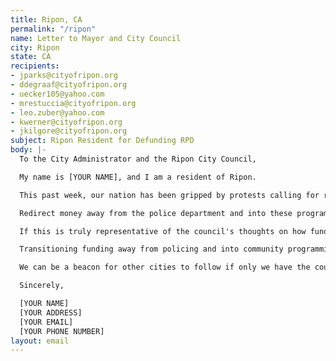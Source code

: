 ```yaml
---
title: Ripon, CA
permalink: "/ripon"
name: Letter to Mayor and City Council
city: Ripon
state: CA
recipients:
- jparks@cityofripon.org
- ddegraaf@cityofripon.org
- uecker105@yahoo.com
- mrestuccia@cityofripon.org
- leo.zuber@yahoo.com
- kwerner@cityofripon.org
- jkilgore@cityofripon.org
subject: Ripon Resident for Defunding RPD
body: |-
  To the City Administrator and the Ripon City Council,

  My name is [YOUR NAME], and I am a resident of Ripon.

  This past week, our nation has been gripped by protests calling for rapid and meaningful change with regard to police brutality, an end to racism and anti-Blackness, and immediate reform in how Black people are treated in America. Accordingly, it has come to my attention that the budget for 2019-2020 is poorly allocated. I am emailing you to demand an ethical and equal reallocation of the Ripon expense budget away from Ripon Police Department and towards the community center, parks, and the library.

  Redirect money away from the police department and into these programs that will benefit public health and the community. The budget for 2019-2020 suggests that the largest fraction of the city's budget should go to policing ($6,557,258) whereas the budget for the community center is a mere $98,971.

  If this is truly representative of the council's thoughts on how funds should be allocated, I am ashamed to call Ripon my home, and I am ashamed to call you my elected officials.

  Transitioning funding away from policing and into community programming such as educational opportunities, arts programs, community centers, healthcare, and mental health resources will strengthen our communities and make them safer for everyone. When every person has the resources they need to be healthy and safe, our community can thrive. This is a long transition process but change starts with reallocating this funding!

  We can be a beacon for other cities to follow if only we have the courage to change.

  Sincerely,

  [YOUR NAME]
  [YOUR ADDRESS]
  [YOUR EMAIL]
  [YOUR PHONE NUMBER]
layout: email
---
```


